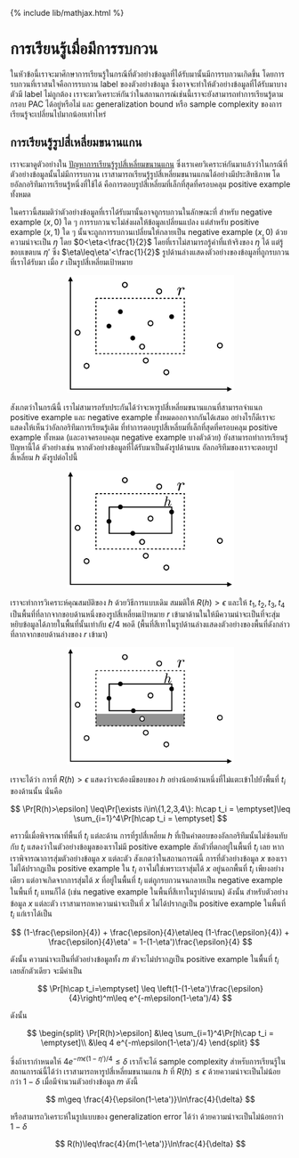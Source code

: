 {% include lib/mathjax.html %}
# การเรียนรู้เมื่อมีการรบกวน
ในหัวข้อนี้เราจะมาศึกษาการเรียนรู้ในกรณีที่ตัวอย่างข้อมูลที่ได้รับมานั้นมีการรบกวนเกิดขึ้น
โดยการรบกวนที่เราสนใจคือการรบกวน label ของตัวอย่างข้อมูล ซึ่งอาจจะทำให้ตัวอย่างข้อมูลที่ได้รับมาบางตัวมี
label ไม่ถูกต้อง เราจะมาวิเคราะห์กันว่าในสถานการณ์เช่นนี้เราจะยังสามารถทำการเรียนรู้ตามกรอบ PAC
ได้อยู่หรือไม่ และ generalization bound หรือ sample complexity ของการเรียนรู้จะเปลี่ยนไปมากน้อยเท่าไหร่

## การเรียนรู้รูปสี่เหลี่ยมขนานแกน
เราจะมาดูตัวอย่างใน [ปัญหาการเรียนรู้รูปสี่เหลี่ยมขนานแกน](https://vacharapat.github.io/Computational-Learning-Theory/docs/pac2)
ซึ่งเราเคยวิเคราะห์กันมาแล้วว่าในกรณีที่ตัวอย่างข้อมูลนั้นไม่มีการรบกวน
เราสามารถเรียนรู้รูปสี่เหลี่ยมขนานแกนได้อย่างมีประสิทธิภาพ
โดยอัลกอริทึมการเรียนรู้หนึ่งที่ใช้ได้ คือการตอบรูปสี่เหลี่ยมที่เล็กที่สุดที่ครอบคลุม positive example ทั้งหมด

ในคราวนี้สมมติว่าตัวอย่างข้อมูลที่เราได้รับมานั้นอาจถูกรบกวนในลักษณะที่ สำหรับ negative example $(x,0)$ ใด ๆ
การรบกวนจะไม่ส่งผลให้ข้อมูลเปลี่ยนแปลง แต่สำหรับ positive example $(x, 1)$ ใด ๆ นั้นจะถูกการรบกวนเปลี่ยนให้กลายเป็น
negative example $(x,0)$ ด้วยความน่าจะเป็น $\eta$ โดย $0<\eta<\frac{1}{2}$
โดยที่เราไม่สามารถรู้ค่าที่แท้จริงของ $\eta$ ได้ แต่รู้ขอบเขตบน $\eta'$ ซึ่ง $\eta\leq\eta'<\frac{1}{2}$
รูปด้านล่างแสดงตัวอย่างของข้อมูลที่ถูกรบกวนที่เราได้รับมา เมื่อ $r$ เป็นรูปสี่เหลี่ยมเป้าหมาย

<p align="center">
<img width="300" src="https://raw.githubusercontent.com/vacharapat/Computational-Learning-Theory/master/images/rec_noise1.png">
</p>

สังเกตว่าในกรณีนี้ เราไม่สามารถรับประกันได้ว่าจะหารูปสี่เหลี่ยมขนานแกนที่สามารถจำแนก positive example และ
negative example ทั้งหมดออกจากกันได้เสมอ อย่างไรก็ดีเราจะแสดงให้เห็นว่าอัลกอริทึมการเรียนรู้เดิม
ที่ทำการตอบรูปสี่เหลี่ยมที่เล็กที่สุดที่ครอบคลุม positive example ทั้งหมด (และอาจครอบคลุม negative example บางตัวด้วย)
ยังสามารถทำการเรียนรู้ปัญหานี้ได้ ตัวอย่างเช่น หากตัวอย่างข้อมูลที่ได้รับมาเป็นดังรูปด้านบน
อัลกอริทึมของเราจะตอบรูปสี่เหลี่ยม $h$ ดังรูปต่อไปนี้

<p align="center">
<img width="300" src="https://raw.githubusercontent.com/vacharapat/Computational-Learning-Theory/master/images/rec_noise2.png">
</p>

เราจะทำการวิเคราะห์คุณสมบัติของ $h$ ด้วยวิธีการแบบเดิม สมมติให้ $R(h)>\epsilon$ และให้
$t_1,t_2,t_3,t_4$ เป็นพื้นที่ที่ลากจากขอบด้านหนึ่งของรูปสี่เหลี่ยมเป้าหมาย $r$ เข้ามาด้านในให้มีความน่าจะเป็นที่จะสุ่มหยิบข้อมูลได้ภายในพื้นที่นั้นเท่ากับ $\epsilon/4$ พอดี (พื้นที่สีเทาในรูปด้านล่างแสดงตัวอย่างของพื้นที่ดังกล่าวที่ลากจากขอบด้านล่างของ $r$ เข้ามา)

<p align="center">
<img width="300" src="https://raw.githubusercontent.com/vacharapat/Computational-Learning-Theory/master/images/rec_noise3.png">
</p>

เราจะได้ว่า การที่ $R(h)>\epsilon$ แสดงว่าจะต้องมีขอบของ $h$ อย่างน้อยด้านหนึ่งที่ไม่แตะเข้าไปยังพื้นที่
$t_i$ ของด้านนั้น นั่นคือ

$$
\Pr[R(h)>\epsilon] \leq\Pr[\exists i\in\{1,2,3,4\}: h\cap t_i = \emptyset]\leq \sum_{i=1}^4\Pr[h\cap t_i = \emptyset]
$$

คราวนี้เมื่อพิจารณาที่พื้นที่ $t_i$ แต่ละด้าน การที่รูปสี่เหลี่ยม $h$ ที่เป็นคำตอบของอัลกอริทึมนั้นไม่ซ้อนทับกับ $t_i$
แสดงว่าในตัวอย่างข้อมูลของเราไม่มี positive example สักตัวที่ตกอยู่ในพื้นที่ $t_i$ เลย
หากเราพิจารณาการสุ่มตัวอย่างข้อมูล $x$ แต่ละตัว สังเกตว่าในสถานการณ์นี้ การที่ตัวอย่างข้อมูล $x$ ของเราไม่ได้ปรากฏเป็น
positive example ใน $t_i$ อาจไม่ใช่เพราะเราสุ่มได้ $x$ อยู่นอกพื้นที่ $t_i$ เพียงอย่างเดียว
แต่อาจเกิดจากการสุ่มได้ $x$ ที่อยู่ในพื้นที่ $t_i$ แต่ถูกรบกวนจนกลายเป็น negative example ในพื้นที่ $t_i$ แทนก็ได้
(เช่น negative example ในพื้นที่สีเทาในรูปด้านบน)
ดังนั้น สำหรับตัวอย่างข้อมูล $x$ แต่ละตัว เราสามารถหาความน่าจะเป็นที่ $x$ ไม่ได้ปรากฏเป็น positive example
ในพื้นที่ $t_i$ แก่เราได้เป็น

$$
(1-\frac{\epsilon}{4}) + \frac{\epsilon}{4}\eta\leq (1-\frac{\epsilon}{4}) + \frac{\epsilon}{4}\eta' = 1-(1-\eta')\frac{\epsilon}{4}
$$

ดังนั้น ความน่าจะเป็นที่ตัวอย่างข้อมูลทั้ง $m$ ตัวจะไม่ปรากฏเป็น positive example ในพื้นที่ $t_i$ เลยสักตัวเดียว จะมีค่าเป็น

$$
\Pr[h\cap t_i=\emptyset] \leq \left(1-(1-\eta')\frac{\epsilon}{4}\right)^m\leq e^{-m\epsilon(1-\eta')/4}
$$

ดังนั้น

$$
\begin{split}
\Pr[R(h)>\epsilon] &\leq \sum_{i=1}^4\Pr[h\cap t_i = \emptyset]\\
&\leq 4 e^{-m\epsilon(1-\eta')/4}
\end{split}
$$

ซึ่งถ้าเรากำหนดให้ $4e^{-m\epsilon(1-\eta')/4}\leq\delta$ เราก็จะได้ sample complexity สำหรับการเรียนรู้ในสถานการณ์นี้ได้ว่า
เราสามารถหารูปสี่เหลี่ยมขนานแกน $h$ ที่ $R(h)\leq\epsilon$ ด้วยความน่าจะเป็นไม่น้อยกว่า $1-\delta$ เมื่อมีจำนวนตัวอย่างข้อมูล $m$ ดังนี้

$$
m\geq \frac{4}{\epsilon(1-\eta')}\ln\frac{4}{\delta}
$$

หรือสามารถวิเคราะห์ในรูปแบบของ generalization error ได้ว่า ด้วยความน่าจะเป็นไม่น้อยกว่า $1-\delta$

$$
R(h)\leq\frac{4}{m(1-\eta')}\ln\frac{4}{\delta}
$$
